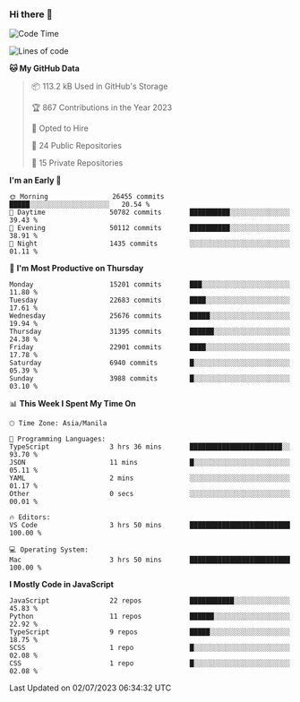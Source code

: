 ### Hi there 👋

<!--START_SECTION:waka-->
![Code Time](http://img.shields.io/badge/Code%20Time-333%20hrs-blue)

![Lines of code](https://img.shields.io/badge/From%20Hello%20World%20I%27ve%20Written-57.6%20million%20lines%20of%20code-blue)

**🐱 My GitHub Data** 

> 📦 113.2 kB Used in GitHub's Storage 
 > 
> 🏆 867 Contributions in the Year 2023
 > 
> 💼 Opted to Hire
 > 
> 📜 24 Public Repositories 
 > 
> 🔑 15 Private Repositories 
 > 
**I'm an Early 🐤** 

```text
🌞 Morning                26455 commits       █████░░░░░░░░░░░░░░░░░░░░   20.54 % 
🌆 Daytime                50782 commits       ██████████░░░░░░░░░░░░░░░   39.43 % 
🌃 Evening                50112 commits       ██████████░░░░░░░░░░░░░░░   38.91 % 
🌙 Night                  1435 commits        ░░░░░░░░░░░░░░░░░░░░░░░░░   01.11 % 
```
📅 **I'm Most Productive on Thursday** 

```text
Monday                   15201 commits       ███░░░░░░░░░░░░░░░░░░░░░░   11.80 % 
Tuesday                  22683 commits       ████░░░░░░░░░░░░░░░░░░░░░   17.61 % 
Wednesday                25676 commits       █████░░░░░░░░░░░░░░░░░░░░   19.94 % 
Thursday                 31395 commits       ██████░░░░░░░░░░░░░░░░░░░   24.38 % 
Friday                   22901 commits       ████░░░░░░░░░░░░░░░░░░░░░   17.78 % 
Saturday                 6940 commits        █░░░░░░░░░░░░░░░░░░░░░░░░   05.39 % 
Sunday                   3988 commits        █░░░░░░░░░░░░░░░░░░░░░░░░   03.10 % 
```


📊 **This Week I Spent My Time On** 

```text
🕑︎ Time Zone: Asia/Manila

💬 Programming Languages: 
TypeScript               3 hrs 36 mins       ███████████████████████░░   93.70 % 
JSON                     11 mins             █░░░░░░░░░░░░░░░░░░░░░░░░   05.11 % 
YAML                     2 mins              ░░░░░░░░░░░░░░░░░░░░░░░░░   01.17 % 
Other                    0 secs              ░░░░░░░░░░░░░░░░░░░░░░░░░   00.01 % 

🔥 Editors: 
VS Code                  3 hrs 50 mins       █████████████████████████   100.00 % 

💻 Operating System: 
Mac                      3 hrs 50 mins       █████████████████████████   100.00 % 
```

**I Mostly Code in JavaScript** 

```text
JavaScript               22 repos            ███████████░░░░░░░░░░░░░░   45.83 % 
Python                   11 repos            ██████░░░░░░░░░░░░░░░░░░░   22.92 % 
TypeScript               9 repos             █████░░░░░░░░░░░░░░░░░░░░   18.75 % 
SCSS                     1 repo              █░░░░░░░░░░░░░░░░░░░░░░░░   02.08 % 
CSS                      1 repo              █░░░░░░░░░░░░░░░░░░░░░░░░   02.08 % 
```




 Last Updated on 02/07/2023 06:34:32 UTC
<!--END_SECTION:waka-->
